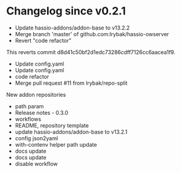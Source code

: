 # Changelog since v0.2.1
- Update hassio-addons/addon-base to v13.2.2 
- Merge branch 'master' of github.com:lrybak/hassio-owserver 
- Revert "code refactor"

This reverts commit d8d41c50bf2d1edc73286cdff7126cc6aacea1f9. 
- Update config.yaml 
- Update config.yaml 
- code refactor 
- Merge pull request #11 from lrybak/repo-split

New addon repositories 
- path param 
- Release notes - 0.3.0 
- workflows 
- README, repository template 
- update hassio-addons/addon-base to v13.2.1 
- config json2yaml 
-  with-contenv helper path update 
- docs update 
- docs update 
- disable workflow 
